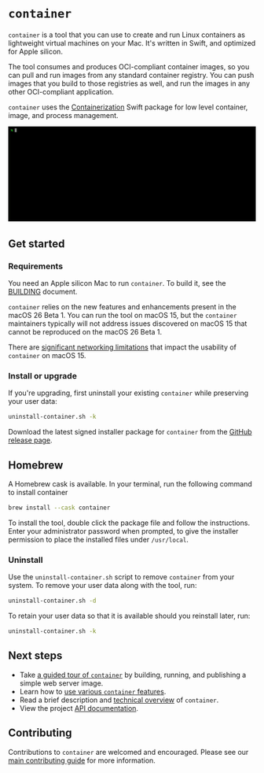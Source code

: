 
# `container`

`container` is a tool that you can use to create and run Linux containers as lightweight virtual machines on your Mac. It's written in Swift, and optimized for Apple silicon.

The tool consumes and produces OCI-compliant container images, so you can pull and run images from any standard container registry. You can push images that you build to those registries as well, and run the images in any other OCI-compliant application.

`container` uses the [Containerization](https://github.com/apple/containerization) Swift package for low level container, image, and process management.

![introductory movie showing some basic commands](./docs/assets/landing-movie.gif)

## Get started

### Requirements

You need an Apple silicon Mac to run `container`. To build it, see the [BUILDING](./BUILDING.md) document.

`container` relies on the new features and enhancements present in the macOS 26 Beta 1. You can run the tool on macOS 15, but the `container` maintainers typically will not address issues discovered on macOS 15 that cannot be reproduced on the macOS 26 Beta 1.

There are [significant networking limitations](/docs/technical-overview.md#macos-15-limitations) that impact the usability of `container` on macOS 15.

### Install or upgrade

If you're upgrading, first uninstall your existing `container` while preserving your user data:

```bash
uninstall-container.sh -k
```

Download the latest signed installer package for `container` from the [GitHub release page](https://github.com/apple/container/releases).

## Homebrew
A Homebrew cask is available. In your terminal, run the following command to install container
```bash
brew install --cask container
```

To install the tool, double click the package file and follow the instructions. Enter your administrator password when prompted, to give the installer permission to place the installed files under `/usr/local`.

### Uninstall

Use the `uninstall-container.sh` script to remove `container` from your system. To remove your user data along with the tool, run:

```bash
uninstall-container.sh -d
```

To retain your user data so that it is available should you reinstall later, run:

```bash
uninstall-container.sh -k
```

## Next steps

- Take [a guided tour of `container`](./docs/tutorial.md) by building, running, and publishing a simple web server image.
- Learn how to [use various `container` features](./docs/how-to.md).
- Read a brief description and [technical overview](./docs/technical-overview.md) of `container`.
- View the project [API documentation](https://apple.github.io/container/documentation/).

## Contributing

Contributions to `container` are welcomed and encouraged. Please see our [main contributing guide](https://github.com/apple/containerization/blob/main/CONTRIBUTING.md) for more information.
